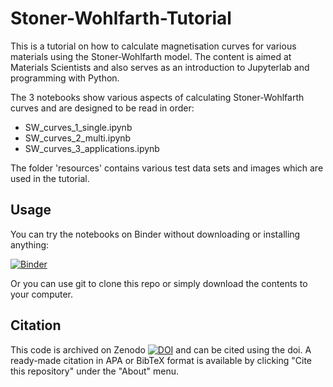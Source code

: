 # Stoner-Wohlfarth-Tutorial

This is a tutorial on how to calculate magnetisation curves for various materials using the Stoner-Wohlfarth model. The content is aimed at Materials Scientists and also serves as an introduction to Jupyterlab and programming with Python.

The 3 notebooks show various aspects of calculating Stoner-Wohlfarth curves and are designed to be read in order:

- SW_curves_1_single.ipynb
- SW_curves_2_multi.ipynb
- SW_curves_3_applications.ipynb

The folder 'resources' contains various test data sets and images which are used in the tutorial.

## Usage

You can try the notebooks on Binder without downloading or installing anything:

[![Binder](https://mybinder.org/badge_logo.svg)](https://mybinder.org/v2/gh/tgwoodcock/Stoner-Wohlfarth-Tutorial/HEAD)

Or you can use git to clone this repo or simply download the contents to your computer.

## Citation

This code is archived on Zenodo [![DOI](https://zenodo.org/badge/DOI/10.5281/zenodo.14710091.svg)](https://doi.org/10.5281/zenodo.14710090) and can be cited using
the doi. A ready-made citation in APA or BibTeX format is available by clicking "Cite this repository" under the "About" menu.

